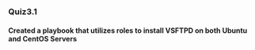 ### Quiz3.1

#### Created a playbook that utilizes roles to install VSFTPD on both Ubuntu and CentOS Servers
